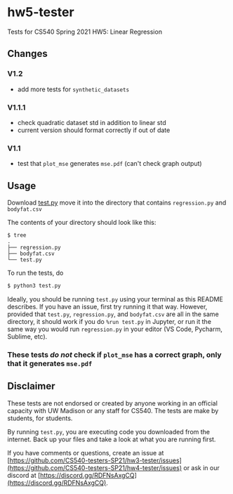 # hw5-tester

Tests for CS540 Spring 2021 HW5: Linear Regression

## Changes

### V1.2
 - add more tests for `synthetic_datasets`

### V1.1.1
 - check quadratic dataset std in addition to linear std
 - current version should format correctly if out of date

### V1.1
 - test that `plot_mse` generates `mse.pdf` (can't check graph output)

## Usage

Download [test.py](test.py) move it into the directory that contains `regression.py` and `bodyfat.csv`

The contents of your directory should look like this:

```shell
$ tree
.
├── regression.py
├── bodyfat.csv
└── test.py
```

To run the tests, do

```python
$ python3 test.py
```

Ideally, you should be running `test.py` using your terminal as this README describes. If you have an issue, first try running it that way. However, provided that `test.py`, `regression.py`, and `bodyfat.csv` are all in the same directory, it should work if you do `%run test.py` in Jupyter, or run it the same way you would run `regression.py` in your editor (VS Code, Pycharm, Sublime, etc).

### These tests _do not_ check if `plot_mse` has a correct graph, only that it generates `mse.pdf`

## Disclaimer

These tests are not endorsed or created by anyone working in an official capacity with UW Madison or any staff for CS540. The tests are make by students, for students.

By running `test.py`, you are executing code you downloaded from the internet. Back up your files and take a look at what you are running first.

If you have comments or questions, create an issue at [https://github.com/CS540-testers-SP21/hw3-tester/issues](https://github.com/CS540-testers-SP21/hw4-tester/issues) or ask in our discord at [https://discord.gg/RDFNsAxgCQ](https://discord.gg/RDFNsAxgCQ).
